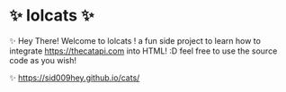 # ✨ lolcats ✨

✨ Hey There! Welcome to lolcats ! a fun side project to learn how to integrate https://thecatapi.com into HTML! :D feel free to use the source code as you wish! 

✨ https://sid009hey.github.io/cats/
